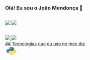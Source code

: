 ### Olá! Eu sou o João Mendonça 👋
##
<a href = "mailto:joaok81mendonca@hotmail.com"><img src="https://img.shields.io/badge/-Gmail-%23333?style=for-the-badge&logo=gmail&logoColor=white" target="_blank"></a>
<a href="https://www.linkedin.com/in/jao-mendonca/" target="_blank"><img src="https://img.shields.io/badge/-LinkedIn-%230077B5?style=for-the-badge&logo=linkedin&logoColor=white" target="_blank"></a>
##
<div>
  <a href="https://beacons.ai/joa-mendonca">
  <img height="180" src="https://github-readme-stats.vercel.app/api?username=joa-mendonca&show_icons=true&theme=dark&include_all_commits=true&count_private=true">
  <img height="180" src="https://github-readme-stats.vercel.app/api/top-langs/?username=joa-mendonca&layout=compact&langs_count=16&theme=dark">
  </div>
## Tecnologias que eu uso no meu dia
<div>
  <img align="center" alt="Joao-Python" height="30" width="40" src="https://raw.githubusercontent.com/devicons/devicon/master/icons/python/python-original.svg">
</div>
